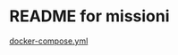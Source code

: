 README for missioni
==========================


[docker-compose.yml](http://git.si.cnr.it/devops/containers/blob/master/centos-missioni/docker-compose.yml)
